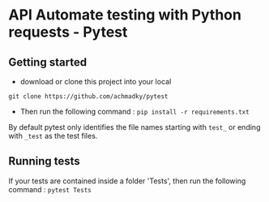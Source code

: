 # API Automate testing with Python requests - Pytest

## Getting started

* download or clone this project into your local

```git clone https://github.com/achmadky/pytest```

* Then run the following command : `pip install -r requirements.txt`

By default pytest only identifies the file names starting with `test_` or ending with `_test` as the test files.

## Running tests

If your tests are contained inside a folder 'Tests', then run the following command : `pytest Tests` 
